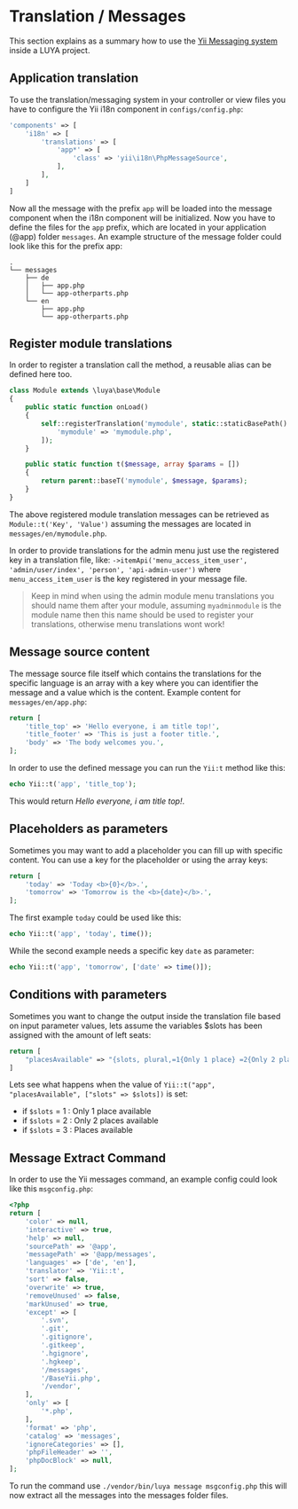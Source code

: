 # Translation / Messages

This section explains as a summary how to use the [Yii Messaging system](https://www.yiiframework.com/doc-2.0/guide-tutorial-i18n.html#message-translation) inside a LUYA project.

## Application translation

To use the translation/messaging system in your controller or view files you have to configure the Yii i18n component in `configs/config.php`:

```php
'components' => [
    'i18n' => [
        'translations' => [
            'app*' => [
                'class' => 'yii\i18n\PhpMessageSource',
            ],
        ],
    ]
]
```

Now all the message with the prefix `app` will be loaded into the message component when the i18n component will be initialized. Now you have to define the files for the `app` prefix, which are located in your application (@app) folder `messages`. An example structure of the message folder could look like this for the prefix app:

```
.
└── messages
    ├── de
    │   ├── app.php
    │   └── app-otherparts.php
    └── en
        ├── app.php
        └── app-otherparts.php
```

## Register module translations

In order to register a <class name="luya\base\Module" /> translation call the <class name="luya\base\Module" method="onLoad" /> method, a reusable alias can be defined here too.

```php
class Module extends \luya\base\Module
{
    public static function onLoad()
    {
        self::registerTranslation('mymodule', static::staticBasePath() . '/messages', [
            'mymodule' => 'mymodule.php',
        ]);
    }

    public static function t($message, array $params = [])
    {
        return parent::baseT('mymodule', $message, $params);
    }
}
```

The above registered module translation messages can be retrieved as `Module::t('Key', 'Value')` assuming the messages are located in `messages/en/mymodule.php`.

In order to provide translations for the admin menu <class name="luya\admin\base\Module" method="getMenu" /> just use the registered key in a translation file, like: `->itemApi('menu_access_item_user', 'admin/user/index', 'person', 'api-admin-user')` where `menu_access_item_user` is the key registered in your message file.

> Keep in mind when using the admin module menu translations you should name them after your module, assuming `myadminmodule` is the module name then this name should be used to register your translations, otherwise menu translations wont work!

## Message source content

The message source file itself which contains the translations for the specific language is an array with a key where you can identifier the message and a value which is the content. Example content for `messages/en/app.php`:

```php
return [
    'title_top' => 'Hello everyone, i am title top!',
    'title_footer' => 'This is just a footer title.',
    'body' => 'The body welcomes you.',
];
```

In order to use the defined message you can run the `Yii:t` method like this:

```php
echo Yii::t('app', 'title_top');
```

This would return *Hello everyone, i am title top!*.

## Placeholders as parameters

Sometimes you may want to add a placeholder you can fill up with specific content. You can use a key for the placeholder or using the array keys:

```php
return [
    'today' => 'Today <b>{0}</b>.',
    'tomorrow' => 'Tomorrow is the <b>{date}</b>.',
];
```

The first example `today` could be used like this:

```php
echo Yii::t('app', 'today', time());
```

While the second example needs a specific key `date` as parameter:

```php
echo Yii::t('app', 'tomorrow', ['date' => time()]);
```

## Conditions with parameters

Sometimes you want to change the output inside the translation file based on input parameter values, lets assume the variables $slots has been assigned with the amount of left seats:

```php
return [
    "placesAvailable" => "{slots, plural,=1{Only 1 place} =2{Only 2 places} other{Places` available"
]
```

Lets see what happens when the value of `Yii::t("app", "placesAvailable", ["slots" => $slots])` is set:

+ if `$slots` =  1 : Only 1 place available
+ if `$slots` =  2 : Only 2 places available
+ if `$slots` =  3 : Places available

## Message Extract Command

In order to use the Yii messages command, an example config could look like this `msgconfig.php`:

```php
<?php
return [
    'color' => null,
    'interactive' => true,
    'help' => null,
    'sourcePath' => '@app',
    'messagePath' => '@app/messages',
    'languages' => ['de', 'en'],
    'translator' => 'Yii::t',
    'sort' => false,
    'overwrite' => true,
    'removeUnused' => false,
    'markUnused' => true,
    'except' => [
        '.svn',
        '.git',
        '.gitignore',
        '.gitkeep',
        '.hgignore',
        '.hgkeep',
        '/messages',
        '/BaseYii.php',
        '/vendor',
    ],
    'only' => [
        '*.php',
    ],
    'format' => 'php',
    'catalog' => 'messages',
    'ignoreCategories' => [],
    'phpFileHeader' => '',
    'phpDocBlock' => null,
];
```

To run the command use `./vendor/bin/luya message msgconfig.php` this will now extract all the <class name="Yii" method="t" /> messages into the messages folder files.
